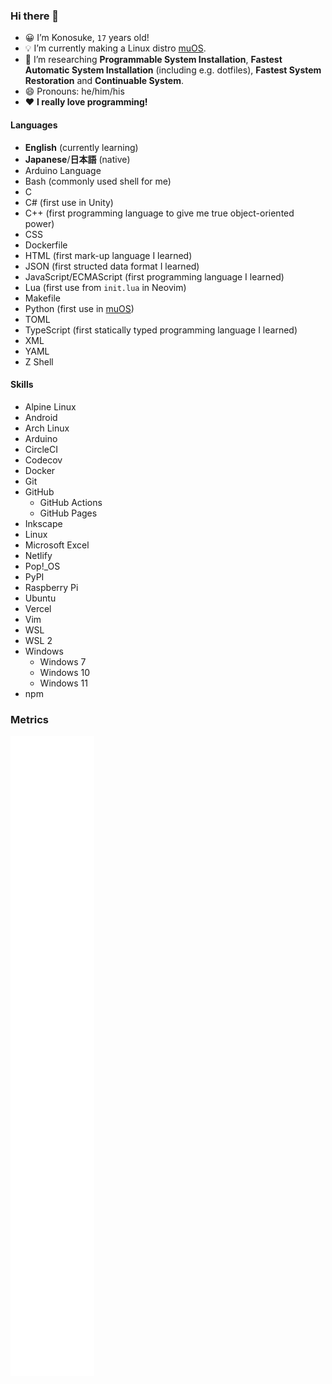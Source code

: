 ### Hi there 👋

<!--
**sakkke/sakkke** is a ✨ _special_ ✨ repository because its `README.md` (this file) appears on your GitHub profile.

Here are some ideas to get you started:

- 🔭 I’m currently working on ...
- 🌱 I’m currently learning ...
- 👯 I’m looking to collaborate on ...
- 🤔 I’m looking for help with ...
- 💬 Ask me about ...
- 📫 How to reach me: ...
- 😄 Pronouns: ...
- ⚡ Fun fact: ...
-->

- 😀 I’m Konosuke, `17` years old!
- 💡 I’m currently making a Linux distro [muOS].
- 🧪 I’m researching __Programmable System Installation__, __Fastest Automatic System Installation__ (including e.g. dotfiles), __Fastest System Restoration__ and __Continuable System__.
- 😄 Pronouns: he/him/his
- ❤️ __I really love programming!__

#### Languages

- __English__ (currently learning)
- __Japanese__/__日本語__ (native)
- Arduino Language
- Bash (commonly used shell for me)
- C
- C# (first use in Unity)
- C++ (first programming language to give me true object-oriented power)
- CSS
- Dockerfile
- HTML (first mark-up language I learned)
- JSON (first structed data format I learned)
- JavaScript/ECMAScript (first programming language I learned)
- Lua (first use from `init.lua` in Neovim)
- Makefile
- Python (first use in [muOS])
- TOML
- TypeScript (first statically typed programming language I learned)
- XML
- YAML
- Z Shell

#### Skills

- Alpine Linux
- Android
- Arch Linux
- Arduino
- CircleCI
- Codecov
- Docker
- Git
- GitHub
  - GitHub Actions
  - GitHub Pages
- Inkscape
- Linux
- Microsoft Excel
- Netlify
- Pop!_OS
- PyPI
- Raspberry Pi
- Ubuntu
- Vercel
- Vim
- WSL
- WSL 2
- Windows
  - Windows 7
  - Windows 10
  - Windows 11
- npm

### Metrics

![Metrics](/github-metrics.svg)

[muOS]: https://github.com/sakkke/muos
